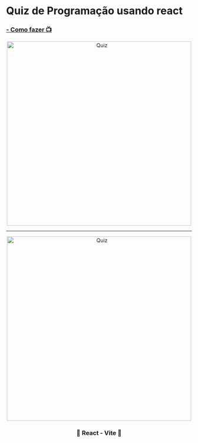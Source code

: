 <h1>Quiz de Programação usando react</h1>
<h3><a href="https://www.youtube.com/watch?v=HlkbeikH8cs" target="_blank"> - Como fazer 📺</a></h3>
<div align='center'>
    <img width='500' src="https://github.com/carlos09v/quiz-react/blob/main/app_quiz-react/src/img/CategorysPreview.jpg?raw=true" alt="Quiz">
    <hr>
    <img width='500' src="https://github.com/carlos09v/quiz-react/blob/main/app_quiz-react/src/img/QuestionsPreview.jpg?raw=true" alt="Quiz">
    <h3>💜 React - Vite 💜</h3>
</div>
